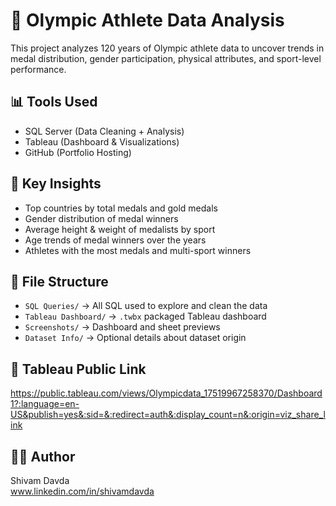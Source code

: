# 🏅 Olympic Athlete Data Analysis

This project analyzes 120 years of Olympic athlete data to uncover trends in medal distribution, gender participation, physical attributes, and sport-level performance.

## 📊 Tools Used
- SQL Server (Data Cleaning + Analysis)
- Tableau (Dashboard & Visualizations)
- GitHub (Portfolio Hosting)

## 🧠 Key Insights
- Top countries by total medals and gold medals
- Gender distribution of medal winners
- Average height & weight of medalists by sport
- Age trends of medal winners over the years
- Athletes with the most medals and multi-sport winners

## 📂 File Structure
- `SQL Queries/` → All SQL used to explore and clean the data
- `Tableau Dashboard/` → `.twbx` packaged Tableau dashboard
- `Screenshots/` → Dashboard and sheet previews
- `Dataset Info/` → Optional details about dataset origin

## 🔗 Tableau Public Link
https://public.tableau.com/views/Olympicdata_17519967258370/Dashboard1?:language=en-US&publish=yes&:sid=&:redirect=auth&:display_count=n&:origin=viz_share_link

## 🙋‍♂️ Author
Shivam Davda  
www.linkedin.com/in/shivamdavda  
